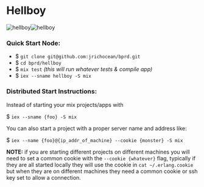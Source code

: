 # Hellboy
![hellboy](https://cldup.com/JMs__83Xde.png)![hellboy](https://cldup.com/n-J4NjNvNO.jpg)


### Quick Start Node:

* $ `git clone git@github.com:jrichocean/bprd.git`
* $ `cd bprd/hellboy`
* $ `mix test` _(this will run whatever tests & compile app)_
* $ `iex --sname hellboy -S mix`


### Distributed Start Instructions:

Instead of starting your mix projects/apps with

$ `iex --sname {foo} -S mix`

You can also start a project with a proper server name and address like:

$ `iex --name {foo}@{ip_addr_of_machine} --cookie {monster} -S mix`

__NOTE:__ if you are starting different projects on different machines you will need to set a common cookie with the `--cookie {whatever}` flag, typically if they are all started locally they will use the cookie in `cat ~/.erlang.cookie` but when they are on different machines they need a common cookie or ssh key set to allow a connection.
